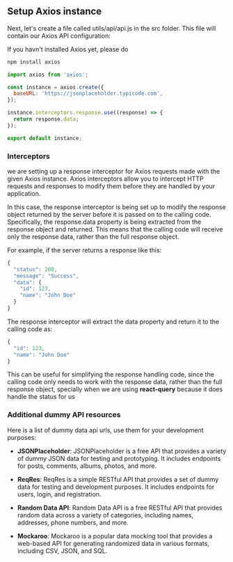 ## Setup Axios instance
Next, let's create a file called utils/api/api.js in the src folder. This file will contain our Axios API configuration:

If you havn't installed Axios yet, please do

```js
npm install axios
```

```js
import axios from 'axios';

const instance = axios.create({
  baseURL: 'https://jsonplaceholder.typicode.com',
});

instance.interceptors.response.use((response) => {
  return response.data;
});

export default instance;
```

### Interceptors
we are setting up a response interceptor for Axios requests made with the given Axios instance. Axios interceptors allow you to intercept HTTP requests and responses to modify them before they are handled by your application.

In this case, the response interceptor is being set up to modify the response object returned by the server before it is passed on to the calling code. Specifically, the response.data property is being extracted from the response object and returned. This means that the calling code will receive only the response data, rather than the full response object.

For example, if the server returns a response like this:
```js
{
  "status": 200,
  "message": "Success",
  "data": {
    "id": 123,
    "name": "John Doe"
  }
}
```

The response interceptor will extract the data property and return it to the calling code as:
```js
{
  "id": 123,
  "name": "John Doe"
}
```
This can be useful for simplifying the response handling code, since the calling code only needs to work with the response data, rather than the full response object, specially when we are using **react-query** because it does handle the status for us

### Additional dummy API resources
Here is a list of dummy data api urls, use them for your development purposes:

- **JSONPlaceholder**: JSONPlaceholder is a free API that provides a variety of dummy JSON data for testing and prototyping. It includes endpoints for posts, comments, albums, photos, and more.

- **ReqRes**: ReqRes is a simple RESTful API that provides a set of dummy data for testing and development purposes. It includes endpoints for users, login, and registration.

- **Random Data API**: Random Data API is a free RESTful API that provides random data across a variety of categories, including names, addresses, phone numbers, and more.

- **Mockaroo**: Mockaroo is a popular data mocking tool that provides a web-based API for generating randomized data in various formats, including CSV, JSON, and SQL.